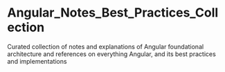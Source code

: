 # Angular_Notes_Best_Practices_Collection
Curated collection of notes and explanations of Angular foundational architecture and references on everything Angular, and its best practices and implementations

